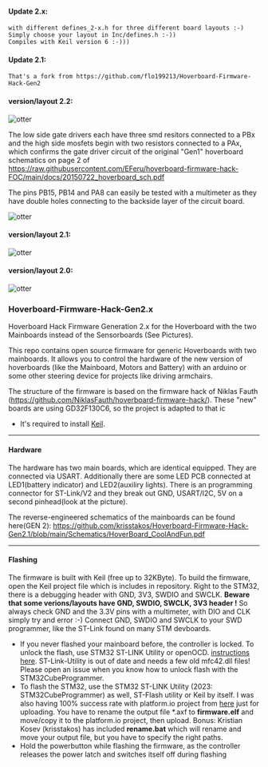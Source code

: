 #### Update 2.x:
````
with different defines_2-x.h for three different board layouts :-) 
Simply choose your layout in Inc/defines.h :-))
Compiles with Keil version 6 :-)))
````


#### Update 2.1:
````
That's a fork from https://github.com/flo199213/Hoverboard-Firmware-Hack-Gen2
````

#### version/layout 2.2:
![otter](https://raw.githubusercontent.com/RoboDurden/Hoverboard-Firmware-Hack-Gen2.x/main/schematics%202.2/hoverboard_gen2_mosfet_pins_gd32F130C8.jpg)

The low side gate drivers each have three smd resitors connected to a PBx and the high side mosfets begin with two resistors connected to a PAx, which confirms the gate driver circuit of the original "Gen1" hoverboard schematics on page 2 of https://raw.githubusercontent.com/EFeru/hoverboard-firmware-hack-FOC/main/docs/20150722_hoverboard_sch.pdf

The pins PB15, PB14 and PA8 can easily be tested with a multimeter as they have double holes connecting to the backside layer of the circuit board.

![otter](https://raw.githubusercontent.com/RoboDurden/Hoverboard-Firmware-Hack-Gen2.x/main/schematics%202.2/hoverboard_gen2_hall_pins_gd32F130C8.jpg)

#### version/layout 2.1:
![otter](https://github.com/krisstakos/Hoverboard-Firmware-Hack-Gen2.1/blob/main/pins-board.jpg)

#### version/layout 2.0:
![otter](https://raw.githubusercontent.com/flo199213/Hoverboard-Firmware-Hack-Gen2/master/Hardware_Overview_small.png)


### Hoverboard-Firmware-Hack-Gen2.x

Hoverboard Hack Firmware Generation 2.x for the Hoverboard with the two Mainboards instead of the Sensorboards (See Pictures).

This repo contains open source firmware for generic Hoverboards with two mainboards. It allows you to control the hardware of the new version of hoverboards (like the Mainboard, Motors and Battery) with an arduino or some other steering device for projects like driving armchairs.

The structure of the firmware is based on the firmware hack of Niklas Fauth (https://github.com/NiklasFauth/hoverboard-firmware-hack/). These "new" boards are using GD32F130C6, so the project is adapted to that ic

- It's required to install [Keil](https://www.keil.com/download/product/).

---

#### Hardware

The hardware has two main boards, which are identical equipped. They are connected via USART. Additionally there are some LED PCB connected at LED1(battery indicator) and LED2(auxiliry lights). There is an programming connector for ST-Link/V2 and they break out GND, USART/I2C, 5V on a second pinhead(look at the picture).

The reverse-engineered schematics of the mainboards can be found here(GEN 2):
https://github.com/krisstakos/Hoverboard-Firmware-Hack-Gen2.1/blob/main/Schematics/HoverBoard_CoolAndFun.pdf


---

#### Flashing
The firmware is built with Keil (free up to 32KByte). To build the firmware, open the Keil project file which is includes in repository. Right to the STM32, there is a debugging header with GND, 3V3, SWDIO and SWCLK. 
**Beware that some verions/layouts have  GND, SWDIO, SWCLK, 3V3 header !** So always check GND and the 3.3V pins with a multimeter, with DIO and CLK simply try and error :-)
Connect GND, SWDIO and SWCLK to your SWD programmer, like the ST-Link found on many STM devboards.

- If you never flashed your mainboard before, the controller is locked. To unlock the flash, use STM32 ST-LINK Utility or openOCD. [instructions here](https://github.com/EFeru/hoverboard-firmware-hack-FOC/wiki/How-to-Unlock-MCU-flash).
ST-Link-Utility is out of date and needs a few old mfc42.dll files! Please open an issue when you know how to unlock flash with the STM32CubeProgrammer.
- To flash the STM32, use the STM32 ST-LINK Utility (2023: STM32CubeProgrammer) as well, ST-Flash utility or Keil by itself. I was also having 100% success rate with platform.io project from [here](https://github.com/EFeru/hoverboard-sideboard-hack-GD) just for uploading. You have to rename the output file *.axf to **firmware.elf** and move/copy it to the platform.io project, then upload. 
Bonus: Kristian Kosev (krisstakos) has  included **rename.bat** which will rename and move your output file, but you have to specify the right paths.
- Hold the powerbutton while flashing the firmware, as the controller releases the power latch and switches itself off during flashing
